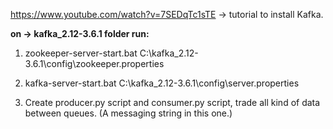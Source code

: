 https://www.youtube.com/watch?v=7SEDqTc1sTE -> tutorial to install Kafka.

**on -> kafka_2.12-3.6.1 folder run:**

1) zookeeper-server-start.bat C:\kafka_2.12-3.6.1\config\zookeeper.properties

2) kafka-server-start.bat C:\kafka_2.12-3.6.1\config\server.properties

3) Create producer.py script and consumer.py script, trade all kind of data between queues. (A messaging string in this one.)
